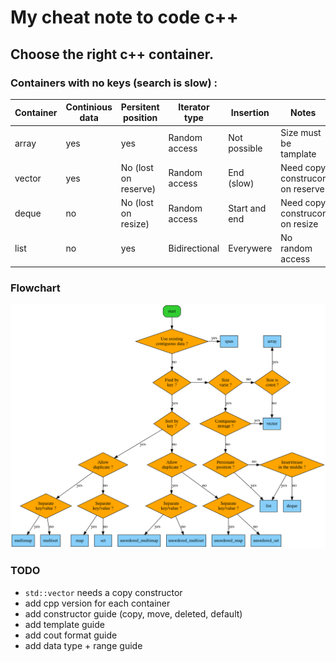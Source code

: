 # My cheat note to code c++

## Choose the right c++ container.

### Containers with no keys (search is slow) :
|  Container | Continious data | Persitent position   | Iterator type | Insertion     | Notes |
|------------|-----------------|----------------------|---------------|---------------|-------|
| array      | yes             | yes                  | Random access | Not possible  | Size must be tamplate |
| vector     | yes             | No (lost on reserve) | Random access | End (slow)    | Need copy construcor on reserve |
| deque      | no              | No (lost on resize)  | Random access | Start and end | Need copy construcor on resize |
| list       | no              | yes                  | Bidirectional | Everywere     | No random access |

### Flowchart

![CppContainersFlowchart](flowchart.svg)

### TODO
- `std::vector` needs a copy constructor
- add cpp version for each container
- add constructor guide (copy, move, deleted, default)
- add template guide
- add cout format guide
- add data type + range guide

